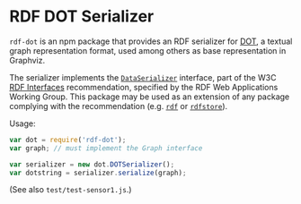 # RDF DOT Serializer

`rdf-dot` is an npm package that provides an RDF serializer for
[DOT](http://graphviz.org/content/dot-language), a textual graph representation
format, used among others as base representation in Graphviz.

The serializer implements the
[`DataSerializer`](https://www.w3.org/TR/rdf-interfaces/#data-serializers)
interface, part of the W3C
[RDF Interfaces](https://www.w3.org/TR/rdf-interfaces) recommendation, specified
by the RDF Web Applications Working Group. This package may be used as an
extension of any package complying with the recommendation (e.g.
[`rdf`](https://www.npmjs.com/package/rdf) or
[`rdfstore`](https://www.npmjs.com/package/rdfstore)).

Usage:

```javascript
var dot = require('rdf-dot');
var graph; // must implement the Graph interface

var serializer = new dot.DOTSerializer();
var dotstring = serializer.serialize(graph);
```

(See also `test/test-sensor1.js`.)
